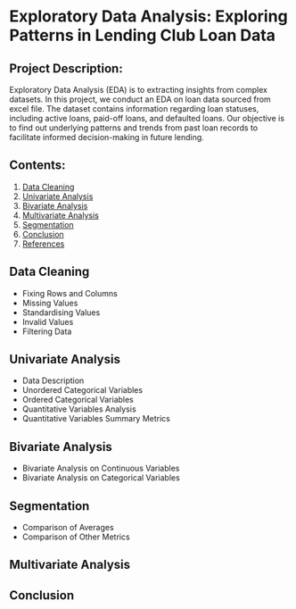 # Exploratory Data Analysis: Exploring Patterns in Lending Club Loan Data

## Project Description:
Exploratory Data Analysis (EDA) is to extracting insights from complex datasets. In this project, we conduct an EDA on loan data sourced from excel file. The dataset contains information regarding loan statuses, including active loans, paid-off loans, and defaulted loans. Our objective is to find out underlying patterns and trends from past loan records to facilitate informed decision-making in future lending. 

## Contents:
1. [Data Cleaning](#data-cleaning)
2. [Univariate Analysis](#univariate-analysis)
3. [Bivariate Analysis](#bivariate-analysis)
4. [Multivariate Analysis](#multivariate-analysis)
5. [Segmentation](#segmentation)
6. [Conclusion](#conclusion)
7. [References](#references)

## Data Cleaning
- Fixing Rows and Columns
- Missing Values
- Standardising Values
- Invalid Values
- Filtering Data

## Univariate Analysis
- Data Description
- Unordered Categorical Variables  
- Ordered Categorical Variables
- Quantitative Variables Analysis
- Quantitative Variables Summary Metrics

## Bivariate Analysis
- Bivariate Analysis on Continuous Variables
- Bivariate Analysis on Categorical Variables

## Segmentation
- Comparison of Averages
- Comparison of Other Metrics


## Multivariate Analysis


## Conclusion

